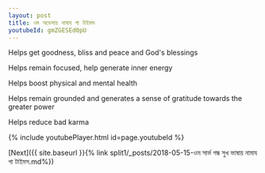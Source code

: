 ```yaml
---
layout: post
title: ওম অডেসায় নামায গা টাইমস
youtubeId: gmZGESEd0pU
---
```

 
 
Helps get goodness, bliss and peace and God's blessings
 
Helps remain focused, help generate inner energy 
 
Helps boost physical and mental health 
 
Helps remain grounded and generates a sense of gratitude towards the greater power 
 
Helps reduce bad karma
 
 
 
 


{% include youtubePlayer.html id=page.youtubeId %}
 
[Next]({{ site.baseurl }}{% link  split1/_posts/2018-05-15-ওম সার্ভ গন্ধ সুখ ভাষায় নামায গা টাইমস.md%})
 
